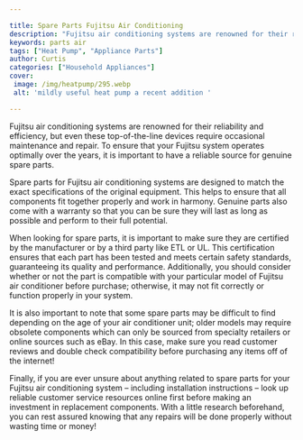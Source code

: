 ```yaml
---

title: Spare Parts Fujitsu Air Conditioning
description: "Fujitsu air conditioning systems are renowned for their reliability and efficiency, but even these top-of-the-line devices require...take a moment to check it out "
keywords: parts air
tags: ["Heat Pump", "Appliance Parts"]
author: Curtis
categories: ["Household Appliances"]
cover: 
 image: /img/heatpump/295.webp
 alt: 'mildly useful heat pump a recent addition '

---
```


Fujitsu air conditioning systems are renowned for their reliability and efficiency, but even these top-of-the-line devices require occasional maintenance and repair. To ensure that your Fujitsu system operates optimally over the years, it is important to have a reliable source for genuine spare parts.

Spare parts for Fujitsu air conditioning systems are designed to match the exact specifications of the original equipment. This helps to ensure that all components fit together properly and work in harmony. Genuine parts also come with a warranty so that you can be sure they will last as long as possible and perform to their full potential.

When looking for spare parts, it is important to make sure they are certified by the manufacturer or by a third party like ETL or UL. This certification ensures that each part has been tested and meets certain safety standards, guaranteeing its quality and performance. Additionally, you should consider whether or not the part is compatible with your particular model of Fujitsu air conditioner before purchase; otherwise, it may not fit correctly or function properly in your system. 

It is also important to note that some spare parts may be difficult to find depending on the age of your air conditioner unit; older models may require obsolete components which can only be sourced from specialty retailers or online sources such as eBay. In this case, make sure you read customer reviews and double check compatibility before purchasing any items off of the internet! 

Finally, if you are ever unsure about anything related to spare parts for your Fujitsu air conditioning system – including installation instructions – look up reliable customer service resources online first before making an investment in replacement components. With a little research beforehand, you can rest assured knowing that any repairs will be done properly without wasting time or money!
